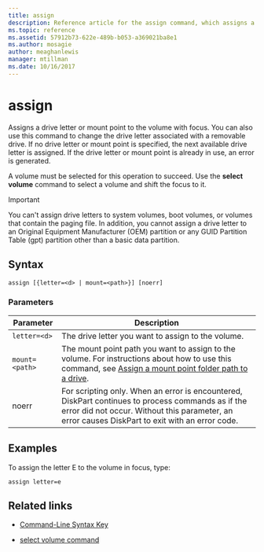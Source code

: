 ```yaml
---
title: assign
description: Reference article for the assign command, which assigns a drive letter or mount point to the volume with focus.
ms.topic: reference
ms.assetid: 57912b73-622e-489b-b053-a369021ba8e1
ms.author: mosagie
author: meaghanlewis
manager: mtillman
ms.date: 10/16/2017
---
```


# assign



Assigns a drive letter or mount point to the volume with focus. You can also use this command to change the drive letter associated with a removable drive. If no drive letter or mount point is specified, the next available drive letter is assigned. If the drive letter or mount point is already in use, an error is generated.

A volume must be selected for this operation to succeed. Use the **select volume** command to select a volume and shift the focus to it.

> [!IMPORTANT]
> You can't assign drive letters to system volumes, boot volumes, or volumes that contain the paging file. In addition, you cannot assign a drive letter to an Original Equipment Manufacturer (OEM) partition or any GUID Partition Table (gpt) partition other than a basic data partition.

## Syntax

```
assign [{letter=<d> | mount=<path>}] [noerr]
```

### Parameters

| Parameter | Description |
| --------- | ----------- |
| `letter=<d>` | The drive letter you want to assign to the volume. |
| `mount=<path>` | The mount point path you want to assign to the volume. For instructions about how to use this command, see [Assign a mount point folder path to a drive](../../storage/disk-management/assign-a-mount-point-folder-path-to-a-drive.md). |
| noerr | For scripting only. When an error is encountered, DiskPart continues to process commands as if the error did not occur. Without this parameter, an error causes DiskPart to exit with an error code. |

## Examples

To assign the letter E to the volume in focus, type:

```
assign letter=e
```

## Related links

- [Command-Line Syntax Key](command-line-syntax-key.md)

- [select volume command](select-volume.md)
